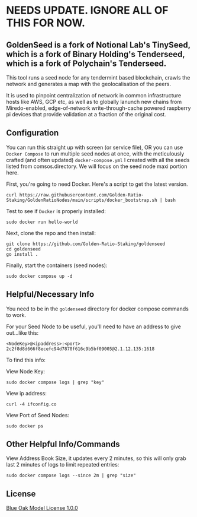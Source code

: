 # NEEDS UPDATE. IGNORE ALL OF THIS FOR NOW.

## GoldenSeed is a fork of Notional Lab's TinySeed, which is a fork of Binary Holding's Tenderseed, which is a fork of Polychain's Tenderseed.

This tool runs a seed node for any tendermint based blockchain, crawls the network and generates a map with the geolocalisation of the peers.

It is used to pinpoint centralization of network in common infrastructure hosts like AWS, GCP etc, as well as to globally lanunch new chains from Miredo-enabled, edge-of-network write-through-cache powered raspberry pi devices that provide validation at a fraction of the original cost. 
 

## Configuration

You can run this straight up with screen (or service file), OR you can use `Docker Compose` to run multiple seed nodes at once, with the meticulously crafted (and often updated) `docker-compose.yml` I created with all the seeds listed from comsos.directory. We will focus on the seed node maxi portion here.

First, you're going to need Docker. Here's a script to get the latest version.
```
curl https://raw.githubusercontent.com/Golden-Ratio-Staking/GoldenRatioNodes/main/scripts/docker_bootstrap.sh | bash
```

Test to see if `Docker` is properly installed:
```
sudo docker run hello-world
```

Next, clone the repo and then install:
```
git clone https://github.com/Golden-Ratio-Staking/goldenseed
cd goldenseed
go install .
```

Finally, start the containers (seed nodes):
```
sudo docker compose up -d
```

## Helpful/Necessary Info

You need to be in the `goldenseed` directory for docker compose commands to work.

For your Seed Node to be useful, you'll need to have an address to give out...like this: 
```
<NodeKey>@<ipaddress>:<port>
2c2f8d8d666f8ecefc94d7870f616c9b5bf09005@2.1.12.135:1618
```

To find this info:

View Node Key:
```
sudo docker compose logs | grep "key"
```
View ip address:
```
curl -4 ifconfig.co
```
View Port of Seed Nodes:
```
sudo docker ps
```

## Other Helpful Info/Commands
View Address Book Size, it updates every 2 minutes, so this will only grab last 2 minutes of logs to limit repeated entries:
```
sudo docker compose logs --since 2m | grep "size"
```

## License

[Blue Oak Model License 1.0.0](https://blueoakcouncil.org/license/1.0.0)
